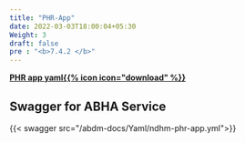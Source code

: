 ```yaml
---
title: "PHR-App"
date: 2022-03-03T18:00:04+05:30
Weight: 3
draft: false
pre : "<b>7.4.2 </b>"
---
```


**[PHR app yaml{{% icon icon="download" %}}](../ndhm-phr-app.yml "download")**

## Swagger for ABHA Service

{{< swagger src="/abdm-docs/Yaml/ndhm-phr-app.yml">}}